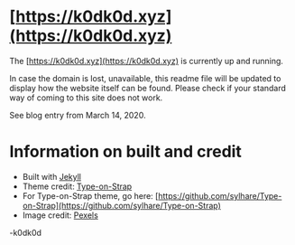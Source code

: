 # [https://k0dk0d.xyz](https://k0dk0d.xyz)

The [https://k0dk0d.xyz](https://k0dk0d.xyz) is currently up and running.

In case the domain is lost, unavailable, this readme file will be updated to display how the website itself can be found. Please check if your standard way of coming to this site does not work.

See blog entry from March 14, 2020.

# Information on built and credit

* Built with [Jekyll](https://jekyllrb.com/)
* Theme credit: [Type-on-Strap](https://github.com/sylhare/Type-on-Strap)
* For Type-on-Strap theme, go here: [https://github.com/sylhare/Type-on-Strap](https://github.com/sylhare/Type-on-Strap)
* Image credit: [Pexels](https://www.pexels.com/)


-k0dk0d